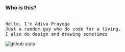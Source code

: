 ### Who is this?
<p align="left">
  <br>
  <samp>
    Hello, I'm Adiva Prayoga<br>
    Just a random guy who do code for a living.<br>
    I also do design and drawing sometimes
  </samp>
  
  ![github stats](https://github-readme-stats.vercel.app/api?username=adivaprayoga&show_icons=true)
</p>
